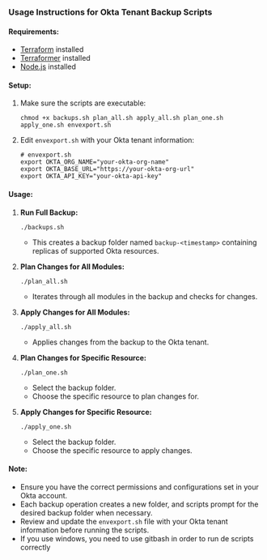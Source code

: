 ### Usage Instructions for Okta Tenant Backup Scripts

#### Requirements:
- [Terraform](https://developer.hashicorp.com/terraform/install) installed
- [Terraformer](https://github.com/GoogleCloudPlatform/terraformer#installation) installed
- [Node.js](https://nodejs.org/en/download) installed

#### Setup:

1. Make sure the scripts are executable:
    ```
    chmod +x backups.sh plan_all.sh apply_all.sh plan_one.sh apply_one.sh envexport.sh
    ```

2. Edit `envexport.sh` with your Okta tenant information:
    ```
    # envexport.sh
    export OKTA_ORG_NAME="your-okta-org-name"
    export OKTA_BASE_URL="https://your-okta-org-url"
    export OKTA_API_KEY="your-okta-api-key"
    ```

#### Usage:

1. **Run Full Backup:**
    ```
    ./backups.sh
    ```
    - This creates a backup folder named `backup-<timestamp>` containing replicas of supported Okta resources.

2. **Plan Changes for All Modules:**
    ```
    ./plan_all.sh
    ```
    - Iterates through all modules in the backup and checks for changes.

3. **Apply Changes for All Modules:**
    ```
    ./apply_all.sh
    ```
    - Applies changes from the backup to the Okta tenant.

4. **Plan Changes for Specific Resource:**
    ```
    ./plan_one.sh
    ```
    - Select the backup folder.
    - Choose the specific resource to plan changes for.

5. **Apply Changes for Specific Resource:**
    ```
    ./apply_one.sh
    ```
    - Select the backup folder.
    - Choose the specific resource to apply changes.

#### Note:

- Ensure you have the correct permissions and configurations set in your Okta account.
- Each backup operation creates a new folder, and scripts prompt for the desired backup folder when necessary.
- Review and update the `envexport.sh` file with your Okta tenant information before running the scripts.
- If you use windows, you need to use gitbash in order to run de scripts correctly 